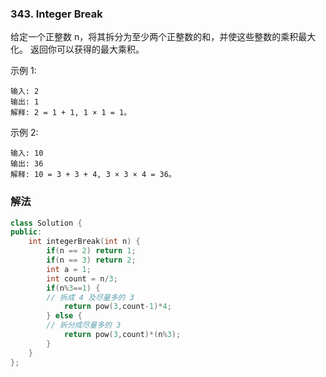 ### 343. Integer Break

给定一个正整数 n，将其拆分为至少两个正整数的和，并使这些整数的乘积最大化。 返回你可以获得的最大乘积。

示例 1:
```
输入: 2
输出: 1
解释: 2 = 1 + 1, 1 × 1 = 1。
```
示例 2:
```
输入: 10
输出: 36
解释: 10 = 3 + 3 + 4, 3 × 3 × 4 = 36。
```

### 解法

```cpp
class Solution {
public:
    int integerBreak(int n) {
        if(n == 2) return 1;
        if(n == 3) return 2;
        int a = 1;
        int count = n/3;
        if(n%3==1) {
        // 拆成 4 及尽量多的 3
            return pow(3,count-1)*4;
        } else {
        // 拆分成尽量多的 3
            return pow(3,count)*(n%3);
        }
    }
};
```
